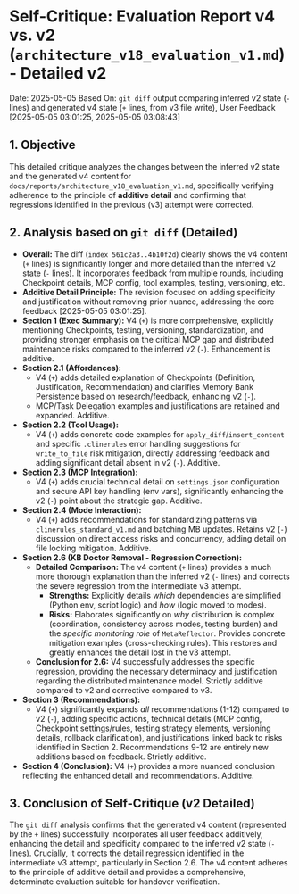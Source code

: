 # Self-Critique: Evaluation Report v4 vs. v2 (`architecture_v18_evaluation_v1.md`) - Detailed v2

Date: 2025-05-05
Based On: `git diff` output comparing inferred v2 state (`-` lines) and generated v4 state (`+` lines, from v3 file write), User Feedback [2025-05-05 03:01:25, 2025-05-05 03:08:43]

## 1. Objective

This detailed critique analyzes the changes between the inferred v2 state and the generated v4 content for `docs/reports/architecture_v18_evaluation_v1.md`, specifically verifying adherence to the principle of **additive detail** and confirming that regressions identified in the previous (v3) attempt were corrected.

## 2. Analysis based on `git diff` (Detailed)

*   **Overall:** The diff (`index 561c2a3..4b10f2d`) clearly shows the v4 content (`+` lines) is significantly longer and more detailed than the inferred v2 state (`-` lines). It incorporates feedback from multiple rounds, including Checkpoint details, MCP config, tool examples, testing, versioning, etc.
*   **Additive Detail Principle:** The revision focused on adding specificity and justification without removing prior nuance, addressing the core feedback [2025-05-05 03:01:25].
*   **Section 1 (Exec Summary):** V4 (`+`) is more comprehensive, explicitly mentioning Checkpoints, testing, versioning, standardization, and providing stronger emphasis on the critical MCP gap and distributed maintenance risks compared to the inferred v2 (`-`). Enhancement is additive.
*   **Section 2.1 (Affordances):**
    *   V4 (`+`) adds detailed explanation of Checkpoints (Definition, Justification, Recommendation) and clarifies Memory Bank Persistence based on research/feedback, enhancing v2 (`-`).
    *   MCP/Task Delegation examples and justifications are retained and expanded. Additive.
*   **Section 2.2 (Tool Usage):**
    *   V4 (`+`) adds concrete code examples for `apply_diff`/`insert_content` and specific `.clinerules` error handling suggestions for `write_to_file` risk mitigation, directly addressing feedback and adding significant detail absent in v2 (`-`). Additive.
*   **Section 2.3 (MCP Integration):**
    *   V4 (`+`) adds crucial technical detail on `settings.json` configuration and secure API key handling (env vars), significantly enhancing the v2 (`-`) point about the strategic gap. Additive.
*   **Section 2.4 (Mode Interaction):**
    *   V4 (`+`) adds recommendations for standardizing patterns via `clinerules_standard_v1.md` and batching MB updates. Retains v2 (`-`) discussion on direct access risks and concurrency, adding detail on file locking mitigation. Additive.
*   **Section 2.6 (KB Doctor Removal - Regression Correction):**
    *   **Detailed Comparison:** The v4 content (`+` lines) provides a much more thorough explanation than the inferred v2 (`-` lines) and corrects the severe regression from the intermediate v3 attempt.
        *   **Strengths:** Explicitly details *which* dependencies are simplified (Python env, script logic) and *how* (logic moved to modes).
        *   **Risks:** Elaborates significantly on *why* distribution is complex (coordination, consistency across modes, testing burden) and the *specific monitoring role* of `MetaReflector`. Provides concrete mitigation examples (cross-checking rules). This restores and greatly enhances the detail lost in the v3 attempt.
    *   **Conclusion for 2.6:** V4 successfully addresses the specific regression, providing the necessary determinacy and justification regarding the distributed maintenance model. Strictly additive compared to v2 and corrective compared to v3.
*   **Section 3 (Recommendations):**
    *   V4 (`+`) significantly expands *all* recommendations (1-12) compared to v2 (`-`), adding specific actions, technical details (MCP config, Checkpoint settings/rules, testing strategy elements, versioning details, rollback clarification), and justifications linked back to risks identified in Section 2. Recommendations 9-12 are entirely new additions based on feedback. Strictly additive.
*   **Section 4 (Conclusion):** V4 (`+`) provides a more nuanced conclusion reflecting the enhanced detail and recommendations. Additive.

## 3. Conclusion of Self-Critique (v2 Detailed)

The `git diff` analysis confirms that the generated v4 content (represented by the `+` lines) successfully incorporates all user feedback additively, enhancing the detail and specificity compared to the inferred v2 state (`-` lines). Crucially, it corrects the detail regression identified in the intermediate v3 attempt, particularly in Section 2.6. The v4 content adheres to the principle of additive detail and provides a comprehensive, determinate evaluation suitable for handover verification.
